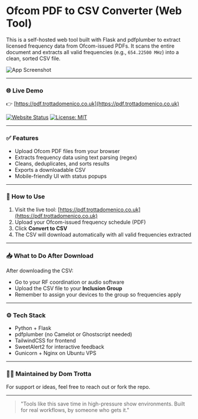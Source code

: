 # Ofcom PDF to CSV Converter (Web Tool)

This is a self-hosted web tool built with Flask and pdfplumber to extract licensed frequency data from Ofcom-issued PDFs. It scans the entire document and extracts all valid frequencies (e.g., `654.22500 MHz`) into a clean, sorted CSV file.

![App Screenshot](https://pdf.trottadomenico.co.uk/static/previe.png)

---

### 🌐 Live Demo
👉 [https://pdf.trottadomenico.co.uk](https://pdf.trottadomenico.co.uk)

[![Website Status](https://img.shields.io/website?url=https%3A%2F%2Fpdf.trottadomenico.co.uk)](https://pdf.trottadomenico.co.uk)
[![License: MIT](https://img.shields.io/badge/License-MIT-yellow.svg)](https://opensource.org/licenses/MIT)

---

### ✅ Features
- Upload Ofcom PDF files from your browser
- Extracts frequency data using text parsing (regex)
- Cleans, deduplicates, and sorts results
- Exports a downloadable CSV
- Mobile-friendly UI with status popups

---

### 🧪 How to Use
1. Visit the live tool: [https://pdf.trottadomenico.co.uk](https://pdf.trottadomenico.co.uk)
2. Upload your Ofcom-issued frequency schedule (PDF)
3. Click **Convert to CSV**
4. The CSV will download automatically with all valid frequencies extracted

---

### 📥 What to Do After Download
After downloading the CSV:

- Go to your RF coordination or audio software
- Upload the CSV file to your **Inclusion Group**
- Remember to assign your devices to the group so frequencies apply

---

### ⚙ Tech Stack
- Python + Flask
- pdfplumber (no Camelot or Ghostscript needed)
- TailwindCSS for frontend
- SweetAlert2 for interactive feedback
- Gunicorn + Nginx on Ubuntu VPS

---

### 🧑‍💻 Maintained by Dom Trotta
For support or ideas, feel free to reach out or fork the repo.

---

> "Tools like this save time in high-pressure show environments. Built for real workflows, by someone who gets it."
